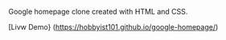 Google homepage clone created with HTML and CSS.

[Livw Demo} (https://hobbyist101.github.io/google-homepage/)
